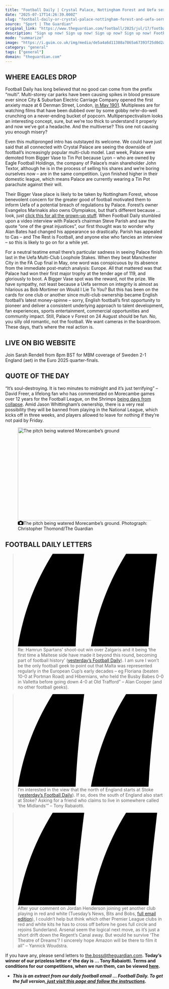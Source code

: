 ```yaml
---
title: "Football Daily | Crystal Palace, Nottingham Forest and Uefa sermons on integrity"
date: "2025-07-17T14:26:39.000Z"
slug: "football-daily-or-crystal-palace-nottingham-forest-and-uefa-sermons-on-integrity"
source: "Sport | The Guardian"
original_link: "https://www.theguardian.com/football/2025/jul/17/football-daily-email-crystal-palace-europe"
description: "Sign up now! Sign up now! Sign up now? Sign up now! Football Daily has long believed that no good can come from the prefix “multi”. Multi-storey car parks have been causing spikes in blood pressure ever since City & Suburban Electric Carriage Company opened the first anxiety maze at 6 Denman Street, London, in May 1901. Multiplexes are for watching films that have been dubbed over by some gobby ne’er-do-well crunching on a never-ending bucket of popcorn. Multiperspectivalism looks an interesting concept, sure, but we’re too thick to understand it properly and now we’ve got a headache. And the multiverse? This one not causing you enough misery? Re: Hamrun Spartans’ shoot-out win over Zalgaris and it being ‘the first time a Maltese side have made it beyond this round, becoming part of football history’ (yesterday’s Football Daily). I am sure I won’t be the only football geek to point out that Malta was represented regularly in the European Cup’s early decades – eg Floriana (beaten 10-0 at Portman Road) and Hibernians, who held the Busby Babes 0-0 in Valletta before going down 4-0 at Old Trafford” – Alan Cooper (and no other football geeks). I’m interested in the view that the north of England starts at Stoke (yesterday’s Football Daily). If so, does the south of England also start at Stoke? Asking for a friend who claims to live in somewhere called ‘the Midlands’” – Tony Rabaiotti. After your comment on Jordan Henderson joining yet another club playing in red and white (Tuesday’s News, Bits and Bobs, full email edition), I couldn’t help but think which other Premier League clubs in red and white kits he has to cross off before he goes full circle and rejoins Sunderland. Arsenal seem the logical next move, as it’s just a short drift down the Regent’s Canal away. But would he survive ‘The Theatre of Dreams’? I sincerely hope Amazon will be there to film it all” – Yannick Woudstra. This is an extract from our daily football email … Football Daily. To get the full version, just visit this page and follow the instructions.  Continue reading..."
mode: "summarize"
image: "https://i.guim.co.uk/img/media/de5a4a6d11388a7865a67393f25d0d2ac1d7de75/573_0_4705_3764/master/4705.jpg?width=1200&height=630&quality=85&auto=format&fit=crop&precrop=40:21,offset-x50,offset-y0&overlay-align=bottom%2Cleft&overlay-width=100p&overlay-base64=L2ltZy9zdGF0aWMvb3ZlcmxheXMvdGctZGVmYXVsdC5wbmc&enable=upscale&s=83c801aaacab8bd1b187c4f692edc60a"
category: "general"
tags: ["general"]
domain: "theguardian.com"
---
```

<div id="readability-page-1" class="page"><div id="maincontent"><h2 id="where-eagles-drop"><strong>WHERE EAGLES DROP</strong></h2><p>Football Daily has long believed that no good can come from the prefix “multi”. Multi-storey car parks have been causing spikes in blood pressure ever since City &amp; Suburban Electric Carriage Company opened the first anxiety maze at 6 Denman Street, London, <a href="https://www.britishparking.co.uk/news/first-uk-multi-storey-car-park/188317" data-link-name="in body link">in May 1901</a>. Multiplexes are for watching films that have been dubbed over by some gobby ne’er-do-well crunching on a never-ending bucket of popcorn. Multiperspectivalism looks an interesting concept, sure, but we’re too thick to understand it properly and now we’ve got a headache. And the multiverse? This one not causing you enough misery?</p><p>Even this multipronged intro has outstayed its welcome. We could have just said that all connected with Crystal Palace are seeing the downside of football’s increasingly popular multi-club model. Last week, Palace were demoted from Bigger Vase to Tin Pot because Lyon – who are owned by Eagle Football Holdings, the company of Palace’s main shareholder John Textor, although he is in the process of selling his shares and we’re boring ourselves now – are in the same competition. Lyon finished higher in their domestic league, which means Palace are currently wearing a Tin Pot parachute against their will.</p><p>Their Bigger Vase place is likely to be taken by Nottingham Forest, whose benevolent concern for the greater good of football motivated them to inform Uefa of a potential breach of regulations by Palace. Forest’s owner Evangelos Marinakis also owns Olympiakos, but that’s different because … look, just <a href="https://www.theguardian.com/football/2025/jul/16/crystal-palace-treatment-libs-dems-culture-secretary-lisa-nandy-fans-protest-uefa-headquarters" data-link-name="in body link">click this for all the grown-up stuff</a>. When Football Daily stumbled upon a video interview with Palace’s chairman Steve Parish and saw the quote “one of the great injustices”, our first thought was to wonder why Alan Bates had changed his appearance so drastically. Parish has appealed to Cas – and The Rest is Football, and anyone else who fancies an interview – so this is likely to go on for a while yet.</p><p>For a neutral teatime email there’s particular sadness in seeing Palace finish last in the Uefa Multi-Club Loophole Stakes. When they beat Manchester City in the FA Cup final in May, one word was conspicuous by its absence from the immediate post-match analysis: Europe. All that mattered was that Palace had won their first major trophy at the tender age of 119, and gloriously to boot. A Bigger Vase spot was the reward, not the prize. We have sympathy, not least because a Uefa sermon on integrity is almost as hilarious as Bob Mortimer on Would I Lie To You? But this has been on the cards for one club or another since multi-club ownership became English football’s latest money-spinne – sorry, English football’s first opportunity to pioneer and deliver a consistent underlying approach to talent development, fan experiences, sports entertainment, commercial opportunities and community impact. Still, Palace v Forest on 24 August should be fun. No, you silly old romantic, not the football. We want cameras in the boardroom. These days, that’s where the real action is.</p><h2 id="live-on-big-website"><strong>LIVE ON BIG WEBSITE</strong></h2><p>Join Sarah Rendell from 8pm BST for MBM coverage of Sweden 2-1 England (aet) in the Euro 2025 quarter-finals.</p><h2 id="quote-of-the-day"><strong>QUOTE OF THE DAY</strong></h2><p>“It’s soul-destroying. It is two minutes to midnight and it’s just terrifying” – David Freer, a lifelong fan who has commentated on Morecambe games over 12 years for the Football League, on the Shrimps <a href="https://www.theguardian.com/uk-news/2025/jul/16/morecambe-fc-football-club-takeover-crisis-fans-supporters" data-link-name="in body link">being days from collapse</a>. Amid Jason Whittingham’s ownership, there is a very real possibility they will be banned from playing in the National League, which kicks off in three weeks, and players allowed to leave for nothing if they’re not paid by Friday.</p><figure id="3a497425-26a7-46c9-9c91-0af9a3e658ac" data-spacefinder-role="inline" data-spacefinder-type="model.dotcomrendering.pageElements.ImageBlockElement"><div id="img-2"><picture><source srcset="https://i.guim.co.uk/img/media/0d415c51954ea7d70a2515d6e7bc70e955dc2e71/0_0_8640_5760/master/8640.jpg?width=620&amp;dpr=2&amp;s=none&amp;crop=none" media="(min-width: 660px) and (-webkit-min-device-pixel-ratio: 1.25), (min-width: 660px) and (min-resolution: 120dpi)"><source srcset="https://i.guim.co.uk/img/media/0d415c51954ea7d70a2515d6e7bc70e955dc2e71/0_0_8640_5760/master/8640.jpg?width=620&amp;dpr=1&amp;s=none&amp;crop=none" media="(min-width: 660px)"><source srcset="https://i.guim.co.uk/img/media/0d415c51954ea7d70a2515d6e7bc70e955dc2e71/0_0_8640_5760/master/8640.jpg?width=605&amp;dpr=2&amp;s=none&amp;crop=none" media="(min-width: 480px) and (-webkit-min-device-pixel-ratio: 1.25), (min-width: 480px) and (min-resolution: 120dpi)"><source srcset="https://i.guim.co.uk/img/media/0d415c51954ea7d70a2515d6e7bc70e955dc2e71/0_0_8640_5760/master/8640.jpg?width=605&amp;dpr=1&amp;s=none&amp;crop=none" media="(min-width: 480px)"><source srcset="https://i.guim.co.uk/img/media/0d415c51954ea7d70a2515d6e7bc70e955dc2e71/0_0_8640_5760/master/8640.jpg?width=445&amp;dpr=2&amp;s=none&amp;crop=none" media="(min-width: 320px) and (-webkit-min-device-pixel-ratio: 1.25), (min-width: 320px) and (min-resolution: 120dpi)"><source srcset="https://i.guim.co.uk/img/media/0d415c51954ea7d70a2515d6e7bc70e955dc2e71/0_0_8640_5760/master/8640.jpg?width=445&amp;dpr=1&amp;s=none&amp;crop=none" media="(min-width: 320px)"><img alt="The pitch being watered Morecambe’s ground" src="https://i.guim.co.uk/img/media/0d415c51954ea7d70a2515d6e7bc70e955dc2e71/0_0_8640_5760/master/8640.jpg?width=445&amp;dpr=1&amp;s=none&amp;crop=none" width="445" height="296.66666666666663" loading="lazy"></picture></div><figcaption data-spacefinder-role="inline"><span><svg width="18" height="13" viewBox="0 0 18 13"><path d="M18 3.5v8l-1.5 1.5h-15l-1.5-1.5v-8l1.5-1.5h3.5l2-2h4l2 2h3.5l1.5 1.5zm-9 7.5c1.9 0 3.5-1.6 3.5-3.5s-1.6-3.5-3.5-3.5-3.5 1.6-3.5 3.5 1.6 3.5 3.5 3.5z"></path></svg></span><span>The pitch being watered Morecambe’s ground.</span> Photograph: Christopher Thomond/The Guardian</figcaption></figure><h2 id="football-daily-letters"><strong>FOOTBALL DAILY LETTERS</strong></h2><blockquote data-spacefinder-role="inline">
 <p><svg viewBox="0 0 22 14" style="fill:var(--block-quote-fill)"><path d="M5.255 0h4.75c-.572 4.53-1.077 8.972-1.297 13.941H0C.792 9.104 2.44 4.53 5.255 0Zm11.061 0H21c-.506 4.53-1.077 8.972-1.297 13.941h-8.686c.902-4.837 2.485-9.411 5.3-13.941Z"></path></svg>Re: Hamrun Spartans’ shoot-out win over Zalgaris and it being ‘the first time a Maltese side have made it beyond this round, becoming part of football history’ (<a href="https://www.theguardian.com/football/2025/jul/16/football-daily-email-bigger-cup">yesterday’s Football Daily</a>). I am sure I won’t be the only football geek to point out that Malta was represented regularly in the European Cup’s early decades – eg Floriana (beaten 10-0 at Portman Road) and Hibernians, who held the Busby Babes 0-0 in Valletta before going down 4-0 at Old Trafford” – Alan Cooper (and no other football geeks).</p>
</blockquote><blockquote data-spacefinder-role="inline">
 <p><svg viewBox="0 0 22 14" style="fill:var(--block-quote-fill)"><path d="M5.255 0h4.75c-.572 4.53-1.077 8.972-1.297 13.941H0C.792 9.104 2.44 4.53 5.255 0Zm11.061 0H21c-.506 4.53-1.077 8.972-1.297 13.941h-8.686c.902-4.837 2.485-9.411 5.3-13.941Z"></path></svg>I’m interested in the view that the north of England starts at Stoke (<a href="https://www.theguardian.com/football/2025/jul/16/football-daily-email-bigger-cup">yesterday’s Football Daily</a>). If so, does the south of England also start at Stoke? Asking for a friend who claims to live in somewhere called ‘the Midlands’” – Tony Rabaiotti.</p>
</blockquote><blockquote data-spacefinder-role="inline">
 <p><svg viewBox="0 0 22 14" style="fill:var(--block-quote-fill)"><path d="M5.255 0h4.75c-.572 4.53-1.077 8.972-1.297 13.941H0C.792 9.104 2.44 4.53 5.255 0Zm11.061 0H21c-.506 4.53-1.077 8.972-1.297 13.941h-8.686c.902-4.837 2.485-9.411 5.3-13.941Z"></path></svg>After your comment on Jordan Henderson joining yet another club playing in red and white (Tuesday’s News, Bits and Bobs, <a href="https://www.theguardian.com/info/2022/nov/14/football-daily-email-sign-up">full email edition</a>), I couldn’t help but think which other Premier League clubs in red and white kits he has to cross off before he goes full circle and rejoins Sunderland. Arsenal seem the logical next move, as it’s just a short drift down the Regent’s Canal away. But would he survive ‘The Theatre of Dreams’? I sincerely hope Amazon will be there to film it all” – Yannick Woudstra.</p>
</blockquote><p>If you have any, please send letters to <a href="mailto:the.boss@theguardian.com" data-link-name="in body link | mailto:the.boss@theguardian.com">the.boss@theguardian.com</a>. <strong>Today’s winner of our prizeless letter o’ the day is … Tony Rabaiotti. Terms and conditions for our competitions, when we run them, can be viewed <a href="https://www.theguardian.com/info/article/2024/may/13/terms-and-conditions-football-daily-letters-prize-competition" data-link-name="in body link">here</a>.</strong> </p><ul>
 <li>
  <p><em><strong>This is an extract from our daily football email … Football Daily. To get the full version,<a href="https://preview.gutools.co.uk/info/2016/jan/05/the-fiver-email-sign-up" data-link-name="in body link"> </a><a href="https://www.theguardian.com/info/2022/nov/14/football-daily-email-sign-up" data-link-name="in body link">just visit this page and follow the instructions</a>.</strong></em></p></li>
</ul></div></div>